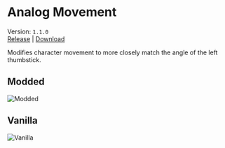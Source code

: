 # Analog Movement
Version: `1.1.0` \
[Release](https://github.com/davchoo/StardewMods/releases/tag/AnalogMovement%2F1.1.0) | [Download](https://github.com/davchoo/StardewMods/releases/download/AnalogMovement%2F1.1.0/AnalogMovement.1.1.0.zip)

Modifies character movement to more closely match the angle of the left thumbstick.

## Modded
![Modded](../res/AnalogMovement/mod.gif "Modded")

## Vanilla
![Vanilla](../res/AnalogMovement/vanilla.gif "Vanilla")
